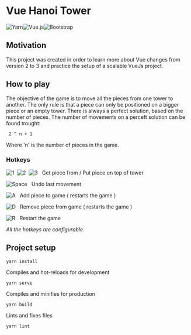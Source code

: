 
# Vue Hanoi Tower
![Yarn](https://img.shields.io/badge/yarn-%232C8EBB.svg?style=for-the-badge&logo=yarn&logoColor=white)![Vue.js](https://img.shields.io/badge/vuejs-%2335495e.svg?style=for-the-badge&logo=vuedotjs&logoColor=%234FC08D)![Bootstrap](https://img.shields.io/badge/bootstrap-%23563D7C.svg?style=for-the-badge&logo=bootstrap&logoColor=white)

## Motivation
This project was created in order to learn more about Vue changes from version 2 to 3 and practice the setup of a scalable VueJs project.

## How to play
The objective of the game is to move all the pieces from one tower to another.
The only rule is that a piece can only be positioned on a bigger piece or an empty tower.
There is always a perfect solution, based on the number of pieces.
The number of movements on a perceft solution can be found trought:
```
 2 ^ n + 1
```
Where 'n' is the number of pieces in the game.

### Hotkeys
![1](https://img.shields.io/badge/%20%20-1-white)&nbsp;&nbsp;![2](https://img.shields.io/badge/%20%20-2-white)&nbsp;&nbsp;![3](https://img.shields.io/badge/%20%20-3-white)  &nbsp; Get piece from / Put piece on top of tower

![Space](https://img.shields.io/badge/%20%20-%20␣%20-white)  &nbsp; Undo last movement

![A](https://img.shields.io/badge/%20%20-A-white) &nbsp; Add piece to game ( restarts the game )

![D](https://img.shields.io/badge/%20%20-D-white) &nbsp; Remove piece from game ( restarts the game )

![R](https://img.shields.io/badge/%20%20-R-white) &nbsp; Restart the game

*All the hotkeys are configurable.*

## Project setup
```
yarn install
```

Compiles and hot-reloads for development
```
yarn serve
```

Compiles and minifies for production
```
yarn build
```

Lints and fixes files
```
yarn lint
```

